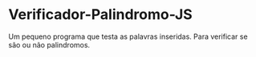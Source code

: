 # Verificador-Palindromo-JS

 Um pequeno programa que testa as palavras inseridas. Para verificar se são ou não palindromos.
